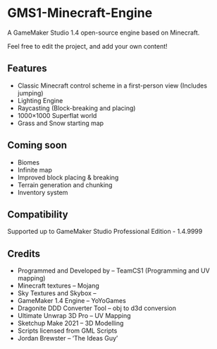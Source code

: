 # GMS1-Minecraft-Engine

A GameMaker Studio 1.4 open-source engine based on Minecraft.

Feel free to edit the project, and add your own content!

## Features
* Classic Minecraft control scheme in a first-person view (Includes jumping)
* Lighting Engine
* Raycasting (Block-breaking and placing)
* 1000×1000 Superflat world
* Grass and Snow starting map

## Coming soon
* Biomes
* Infinite map
* Improved block placing & breaking
* Terrain generation and chunking
* Inventory system

## Compatibility

Supported up to GameMaker Studio Professional Edition - 1.4.9999

## Credits
* Programmed and Developed by – TeamCS1 (Programming and UV mapping)
* Minecraft textures – Mojang
* Sky Textures and Skybox  –
* GameMaker 1.4 Engine – YoYoGames
* Dragonite DDD Converter Tool – obj to d3d conversion
* Ultimate Unwrap 3D Pro – UV Mapping
* Sketchup Make 2021 – 3D Modelling
* Scripts licensed from GML Scripts
* Jordan Brewster – ‘The Ideas Guy’
